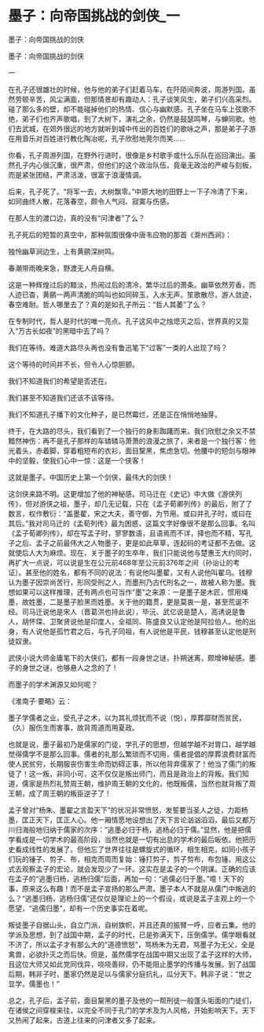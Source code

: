 # 墨子：向帝国挑战的剑侠_一

墨子：向帝国挑战的剑侠

墨子：向帝国挑战的剑侠

一

在孔子还很雄壮的时候，他与他的弟子们赶着马车，在阡陌间奔波，周游列国。虽然劳顿辛苦，风尘满面，但那情景却有趣动人：孔子谈笑风生，弟子们兴高采烈。碰了那么多的壁，却不能碰掉他们的热情、信心与幽默感。孔子坐在马车上弦歌不绝，弟子们也齐声歌唱，到了大树下，演礼之余，仍然是鼓瑟鸣琴，与蝉同歌。他们去武城，在郊外很远的地方就听到城中传出的百姓们的歌咏之声，那是弟子子游在用音乐对百姓进行教化陶冶呢，孔子欣慰地莞尔而笑……

你看，孔子周游列国，在野外行进时，很像是乡村歌手或什么乐队在巡回演出。虽然孔子内心很沉重，很严肃，但他们的这个政治队伍，竟毫无政治的严峻与刻板，而是紧张团结，严肃活泼，很富于浪漫情调。

后来，孔子死了。“将军一去，大树飘零。”中原大地的田野上一下子冷清了下来，如同曲终人散，花落春空，颇令人气闷、寂寞与伤感。

在那人生的渡口边，真的没有“问津者”了么？

孔子死后的短暂的真空中，那种氛围很像中唐韦应物的那首《滁州西涧》：

独怜幽草涧边生，上有黄鹂深树鸣。

春潮带雨晚来急，野渡无人舟自横。

这是一种辉煌过后的黯淡，热闹过后的清冷，繁华过后的萧条。幽草依然芳香，而人迹已杳，黄鹂一两声清脆的鸣叫也如同碎玉，入水无声。笙歌散尽，游人敛迹，春空难耐。哲人哪里去了？真的是如孔子所云：“哲人其萎”了么？

在专制时代，哲人是时代的唯一亮点。孔子这风中之烛熄灭之后，世界真的又踅入“万古长如夜”的黑暗中去了吗？

我们在等待。难道大路尽头再也没有鲁迅笔下“过客”一类的人出现了吗？

这个等待的时间并不长，但令人心惊胆颤。

我们不知道我们的希望是否还在。

我们甚至不知道我们还该不该等待。

我们不知道孔子播下的文化种子，是已然霉烂，还是正在悄悄地抽芽。

终于，在大路的尽头，我们看到了一个独行的身影踟躇而来。我们欣慰之余又不禁黯然神伤：再不是孔子那样的车辚辚马萧萧的浪漫之旅了，来者是一个独行客：他光着头，赤着脚，穿着粗短布的衣衫，面目黧黑，焦虑急切。他腰中的短剑与眼神中的坚毅，使我们心中一惊：这是一个侠客！

这就是墨子。中国历史上第一个剑侠，最伟大的剑侠！

这剑侠来路不明。这更增加了他的神秘感。司马迁在《史记》中大做《游侠列传》，但对游侠之祖，墨子，却几无记载，只在《孟子荀卿列传》的最后，附了了数言，权作敷衍：“盖墨翟，宋之大夫，善守御，为节用。或曰并孔子时，或曰在其后。”我对司马迁的《孟荀列传》最为困惑，这篇文字好像很不是那么回事。名叫《孟子荀卿列传》，却在写孟子时，寥寥数语，且语焉而不详，择也而不精，写孔子之后、孟子之前最伟大之人物墨子，更是如此草草，连起码的考证都不去做。这就使后人大为麻烦。现在，关于墨子的生卒年，我们只能说他与楚惠王大约同时，再扩大一点说，可以说是生在公元前468年至公元前376年之间（孙诒让的考证）。甚至他的姓名，都有不同的说法：有说他叫墨翟，又有人说他叫翟乌。钱穆认为墨子因崇尚苦行，形同受刑之人，而墨刑乃古代刑名之一，故被人称为墨。我想如果可以这样推理，还有两点也可当作“墨”之来源：一是墨子是木匠，惯用绳墨，故姓墨，二是墨子脸黑而姓墨。关于他的籍贯，更是莫衷一是，甚至荒诞不经。司马迁说他是宋人（晋葛洪也持此说），毕沅、武亿说是楚人，高诱说是鲁人，胡怀琛、卫聚贤说他是印度人，全祖同、陈盛良又认定他是阿拉伯人。他的出身，有人说他是孤竹君之后，与孔子同祖，有人说他是平民，钱穆甚至认定他是刑徒奴隶。

武侠小说大师金庸笔下的大侠们，都有一段身世之谜，扑朔迷离，颇增神秘感。墨子的身世之谜，也够悬人之念的了！

而墨子的学术渊源又如何呢？

《淮南子·要略》云：

墨子学儒者之业，受孔子之术，以为其礼烦扰而不说（悦），厚葬靡财而贫民，（久）服伤生而害事，故背周道而用夏政。

也就是说，墨子最初乃是儒家的门徒，学孔子的思想，但越学越不对胃口，越学越觉得儒学不是那么回事。儒者的礼那么繁琐而不切用，儒者提倡的厚葬浪费财富而使人民贫穷，长期服丧伤害生命而妨碍正事，所以他背弃儒家了！他当了儒门的叛徒了！这一叛，非同小可，这不仅仅是叛出师门，而且是政治上的背叛。我们知道，儒家是热烈礼赞周王朝，维护周王朝的文化的，他既叛儒，当然也就背叛了周王朝，成了周王朝的叛臣逆子了！

孟子曾对“杨朱、墨翟之言盈天下”的状况非常愤怒，发誓要当圣人之徒，力距杨墨，匡正天下，匡正人心。他一厢情愿地设想出了天下言论汹汹滔滔，最后又都万川归海般地归纳于儒家的次序：“逃墨必归于杨，逃杨必归于儒。”显然，他是把儒学看成是一切学术的最高阶段，当然也就是一切有出息的学术的最后皈依。他把历史看成线性的发展了。但他忘了世界往往是螺旋式的循环，相生相克，如同小孩子们玩的锤子、剪子、布，相克而周而复始：锤打剪子，剪子剪布，布包锤。用这公式去观察孟子的宏论，就会发现少了一环。这实在是孟子的一个阴谋。正确的应该在孟子的“逃墨归杨，逃杨归儒”后面，再加一句：“逃儒必归于墨。”噫！天下的事，原来这么有趣！而不是孟子宣扬的那么严肃。墨子本人不就是从儒门中叛逃的么？“逃墨归杨，逃杨归儒”还仅仅是理论上的一个假设，或说是孟子主观上的一个愿望，“逃儒归墨”，却有一个历史事实在着呢。

叛徒墨子自据山头，自立门派，自树旗帜，并且还真的振臂一呼，应者云集。他的学派及思想，到了战国中期，孟子的时代，已是弥满天下，压倒儒学。儒学眼看就不济了，所以孟子才有那么大的“道德愤怒”，骂杨朱为无君，骂墨子为无父，全是禽兽，必欲扑灭之而后快。但是，虽然儒学在战国中期又出现了孟子这样的大师，且这位大师又如此党同伐异，哓哓善辩，仍不能阻止墨学的传播与发展。到了战国后期，韩非子时，墨家仍然是足以与儒家分庭抗礼，瓜分天下。韩非子说：“世之显学，儒墨也！”

总之，孔子后，孟子前，面目黧黑的墨子及他的一帮刑徒一般蓬头垢面的门徒们，在诸侯之间穿梭来往，以完全不同于孔门的学术及为人风格，开始影响天下。天下又热闹了起来，古道上往来的问津者又多了起来。